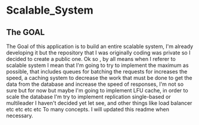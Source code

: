 # Scalable_System


## The GOAL

The Goal of this application is to build an entire scalable system, I'm already developing it but the repository that I was originally coding was private so I decided to create a public one.
Ok so , by all means when I referer to scalable system I mean that I'm going to try to implement the maximum as possible, that includes queues for batching the requests for increases the speed, a caching system to decrease the work that must be done to get the data from the database and increase the speed of responses, I'm not so sure but for now but maybe I'm going to implement LFU cache, in order to scale the database I'm try to implement replication single-based or multileader I haven't decided yet let see, and other things like load balancer etc etc etc etc To many concepts.
I will updated this readme when necessary.
